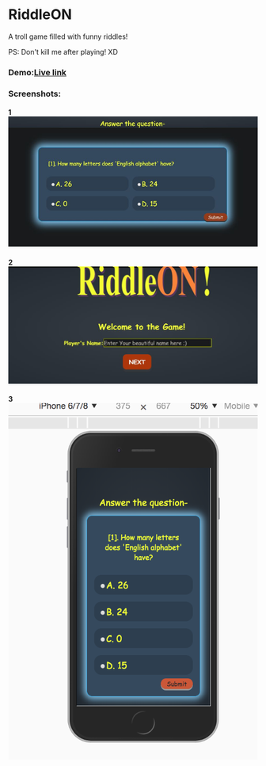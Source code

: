 # RiddleON
A troll game filled with funny riddles!

PS: Don't kill me after playing! XD
### Demo:[Live link](https://arghac14.github.io/RiddleON)

### Screenshots: 
#### 1 ![2](https://github.com/arghac14/RiddleON/blob/master/screenshots/Capture1.JPG)
#### 2 ![1](https://github.com/arghac14/RiddleON/blob/master/screenshots/Capture.JPG)
#### 3 ![1](https://github.com/arghac14/RiddleON/blob/master/screenshots/67638924-f39d1980-f8e1-11e9-8757-2345210db77d.png)




